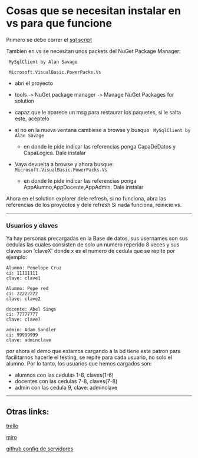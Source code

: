 # Cosas que se necesitan instalar en vs para que funcione 

Primero se debe correr el [sql script](https://github.com/ULTIMA2021/MysqlScript-ultima2021)

Tambien en vs se necesitan unos packets del NuGet Package Manager:

` MySqlClient by Alan Savage`

` Microsoft.VisualBasic.PowerPacks.Vs`

- abri el proyecto

- tools `->` NuGet package manager `->` Manage NuGet Packages for solution 

- capaz que le aparece un msg para restaurar los paquetes, si le salta este, aceptelo

- si no en la nueva ventana cambiese a browse y busque
` MySqlClient by Alan Savage`
  - en donde le pide indicar las referencias ponga CapaDeDatos y CapaLogica. Dale instalar

- Vaya devuelta a browse y ahora busque:
` Microsoft.VisualBasic.PowerPacks.Vs`
  - en donde le pide indicar las referencias ponga AppAlumno,AppDocente,AppAdmin. Dale instalar

Ahora en el solution explorer dele refresh, si no funciona, abra las referencias de los proyectos y dele refresh Si nada funciona, reinicie vs.

---

### Usuarios y claves
 
Ya hay personas precargadas en la Base de datos, sus usernames son sus cedulas las cuales consisten de solo un numero reperido 8 veces y sus claves son 'claveX' donde x es el numero de cedula que se repite por ejemplo:

```
Alumno: Penelope Cruz
ci: 11111111
clave: clave1

Alumno: Pepe red
ci: 22222222
clave: clave2

docente: Abel Sings
ci: 77777777
clave: clave7

admin: Adam Sandler
ci: 99999999
clave: adminclave
```

por ahora el demo que estamos cargando a la bd tiene este patron para facilitarnos hacerle el testing, se repite para cada usuario, no solo el alumno. 
Por lo tanto, los usuarios que hemos cargados son: 
- alumnos con las cedulas 1-6, claves(1-6) 
- docentes con las cedulas 7-8, claves(7-8) 
- admin con las cedula 9, clave: adminclave

---

## Otras links:
[trello](https://trello.com/b/qcD4KHrV/primer-entrega-ultima)

[miro](https://miro.com/app/board/o9J_lAxZIOM=/)

[github config de servidores](https://github.com/ULTIMA2021/Sistemas-Operativos)
